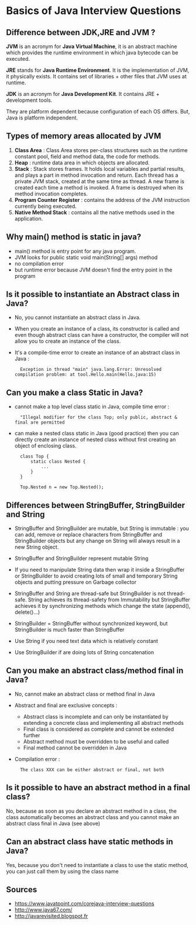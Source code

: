 # Basics of Java Interview Questions

## Difference between JDK,JRE and JVM ?

**JVM** is an acronym for **Java Virtual Machine**, it is an abstract machine which provides the runtime environment in which java bytecode can be executed.

**JRE** stands for **Java Runtime Environment**. It is the implementation of JVM, it physically exists. It contains set of libraries + other files that JVM uses at runtime.

**JDK** is an acronym for **Java Development Kit**. It contains JRE + development tools.

They are platform dependent because configuration of each OS differs. But, Java is platform independent.

## Types of memory areas allocated by JVM

1. **Class Area** : Class Area stores per-class structures such as the runtime constant pool, field and method data, the code for methods.
2. **Heap** :  runtime data area in which objects are allocated.
3. **Stack** : Stack stores frames. It holds local variables and partial results, and plays a part in method invocation and return.
Each thread has a private JVM stack, created at the same time as thread.
A new frame is created each time a method is invoked. A frame is destroyed when its method invocation completes.
4. **Program Counter Register** : contains the address of the JVM instruction currently being executed.
5. **Native Method Stack** : contains all the native methods used in the application.

## Why main() method is static in java?

- main() method is entry point for any java program.
- JVM looks for public static void main(String[] args) method
- no compilation error
- but runtime error because JVM doesn't find the entry point in the program


## Is it possible to instantiate an Abstract class in Java?

* No, you cannot instantiate an abstract class in Java.
* When you create an instance of a class, its constructor is called and even though abstract class can have a constructor, the compiler will not allow you to create an instance of the class.
* It's a compile-time error to create an instance of an abstract class in Java :

        Exception in thread "main" java.lang.Error: Unresolved compilation problem: at tool.Hello.main(Hello.java:15)

## Can you make a class Static in Java?

* cannot make a top level class static in Java, compile time error :
    
        "Illegal modifier for the class Top; only public, abstract & final are permitted

* can make a nested class static in Java (good practice) then you can directly create an instance of nested class without first creating an object of enclosing class.
                                              
        class Top {
            static class Nested {
                ...
            }
        }
         
        Top.Nested n = new Top.Nested();
  
## Differences between StringBuffer, StringBuilder and String

* StringBuffer and StringBuilder are mutable, but String is immutable : you can add, remove or replace characters from StringBuffer and StringBuilder objects but any change on String will always result in a new String object. 

* StringBuffer and StringBuilder represent mutable String

* If you need to manipulate String data then wrap it inside a StringBuffer or StringBuilder to avoid creating lots of small and temporary String objects and putting pressure on Garbage collector
 
* StringBuffer and String are thread-safe but StringBuilder is not thread-safe. String achieves its thread-safety from Immutability but StringBuffer achieves it by synchronizing methods which change the state (append(), delete()...)

* StringBuilder = StringBuffer without synchronized keyword, but StringBuilder is much faster than StringBuffer
  
* Use String if you need text data which is relatively constant 
  
* Use StringBuilder if are doing lots of String concatenation
 
## Can you make an abstract class/method final in Java?

- No, cannot make an abstract class or method final in Java
- Abstract and final are exclusive concepts :
    - Abstract class is incomplete and can only be instantiated by extending a concrete class and implementing all abstract methods
    - Final class is considered as complete and cannot be extended further
    - Abstract method must be overridden to be useful and called
    - Final method cannot be overridden in Java
- Compilation error :

        The class XXX can be either abstract or final, not both
        
## Is it possible to have an abstract method in a final class?

No, because as soon as you declare an abstract method in a class, the class automatically becomes an abstract class and you cannot make an abstract class final in Java (see above)

## Can an abstract class have static methods in Java?
   
Yes, because you don't need to instantiate a class to use the static method, you can just call them by using the class name
    

## Sources

- https://www.javatpoint.com/corejava-interview-questions
- http://www.java67.com/
- http://javarevisited.blogspot.fr